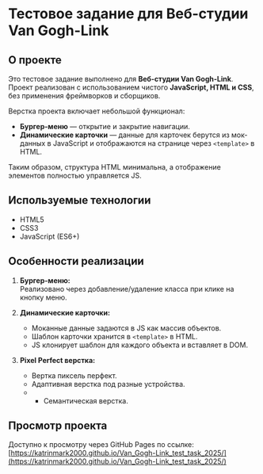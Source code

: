 # Тестовое задание для Веб-студии Van Gogh-Link

## О проекте

Это тестовое задание выполнено для **Веб-студии Van Gogh-Link**.  
Проект реализован с использованием чистого **JavaScript, HTML и CSS**, без применения фреймворков и сборщиков.  

Верстка проекта включает небольшой функционал:

- **Бургер-меню** — открытие и закрытие навигации.  
- **Динамические карточки** — данные для карточек берутся из мок-данных в JavaScript и отображаются на странице через `<template>` в HTML.  

Таким образом, структура HTML минимальна, а отображение элементов полностью управляется JS.

## Используемые технологии

- HTML5  
- CSS3  
- JavaScript (ES6+)  

## Особенности реализации

1. **Бургер-меню:**  
   Реализовано через добавление/удаление класса при клике на кнопку меню.  

2. **Динамические карточки:**  
   - Моканные данные задаются в JS как массив объектов.  
   - Шаблон карточки хранится в `<template>` в HTML.  
   - JS клонирует шаблон для каждого объекта и вставляет в DOM.
  
3. **Pixel Perfect верстка:**
   - Вертка пиксель перфект.
   - Адаптивная верстка под разные устройства.
   - - Семантическая верстка. 


## Просмотр проекта
Доступно к просмотру через GitHub Pages по ссылке:  
[https://katrinmark2000.github.io/Van_Gogh-Link_test_task_2025/](https://katrinmark2000.github.io/Van_Gogh-Link_test_task_2025/)
